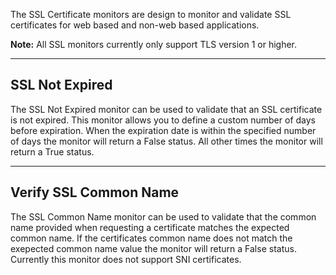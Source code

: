 The SSL Certificate monitors are design to monitor and validate SSL certificates for web based and non-web based applications.

**Note:** All SSL monitors currently only support TLS version 1 or higher.

---

## SSL Not Expired

The SSL Not Expired monitor can be used to validate that an SSL certificate is not expired. This monitor allows you to define a custom number of days before expiration. When the expiration date is within the specified number of days the monitor will return a False status. All other times the monitor will return a True status.

---

## Verify SSL Common Name

The SSL Common Name monitor can be used to validate that the common name provided when requesting a certificate matches the expected common name. If the certificates common name does not match the exepected common name value the monitor will return a False status. Currently this monitor does not support SNI certificates.


